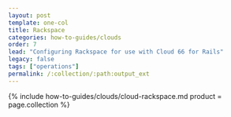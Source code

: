 ```yaml
---
layout: post
template: one-col
title: Rackspace
categories: how-to-guides/clouds
order: 7
lead: "Configuring Rackspace for use with Cloud 66 for Rails"
legacy: false
tags: ["operations"]
permalink: /:collection/:path:output_ext
---
```



{% include how-to-guides/clouds/cloud-rackspace.md  product = page.collection %}
